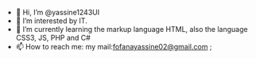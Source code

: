- 👋 Hi, I’m @yassine1243UI
- 👀 I’m interested by IT.
- 🌱 I’m currently learning the markup language HTML, also the language CSS3, JS, PHP and C#
- 📫 How to reach me: my mail:fofanayassine02@gmail.com ;
<!---
yassine1243UI/yassine1243UI is a ✨ special ✨ repository because its `README.md` (this file) appears on your GitHub profile.
You can click the Preview link to take a look at your changes.
--->
